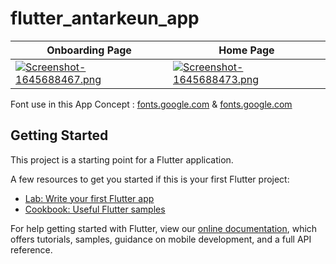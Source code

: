 # flutter_antarkeun_app

| Onboarding Page     | Home Page      |  
| ------------- | -------------    | 
| [![Screenshot-1645688467.png](https://i.postimg.cc/d31VhTt7/Screenshot-1645688467.png)](https://postimg.cc/sQkr8xWy) |  [![Screenshot-1645688473.png](https://i.postimg.cc/yN146CNx/Screenshot-1645688473.png)](https://postimg.cc/75WQXc0r) |

Font use in this App Concept : [fonts.google.com](https://fonts.google.com/specimen/Rowdies?preview.size=38&query=rowdies) & [fonts.google.com](https://fonts.google.com/specimen/Source+Serif+Pro?preview.size=38&query=source+serif)

## Getting Started

This project is a starting point for a Flutter application.

A few resources to get you started if this is your first Flutter project:

- [Lab: Write your first Flutter app](https://flutter.dev/docs/get-started/codelab)
- [Cookbook: Useful Flutter samples](https://flutter.dev/docs/cookbook)

For help getting started with Flutter, view our
[online documentation](https://flutter.dev/docs), which offers tutorials,
samples, guidance on mobile development, and a full API reference.
